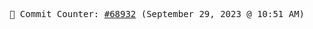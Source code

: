<p align="center">
    <samp>
        📮 Commit Counter: <a href="https://github.com/Javascript-void0/Javascript-void0/commits/main">#68932</a> (September 29, 2023 @ 10:51 AM)
    </samp>
</p>